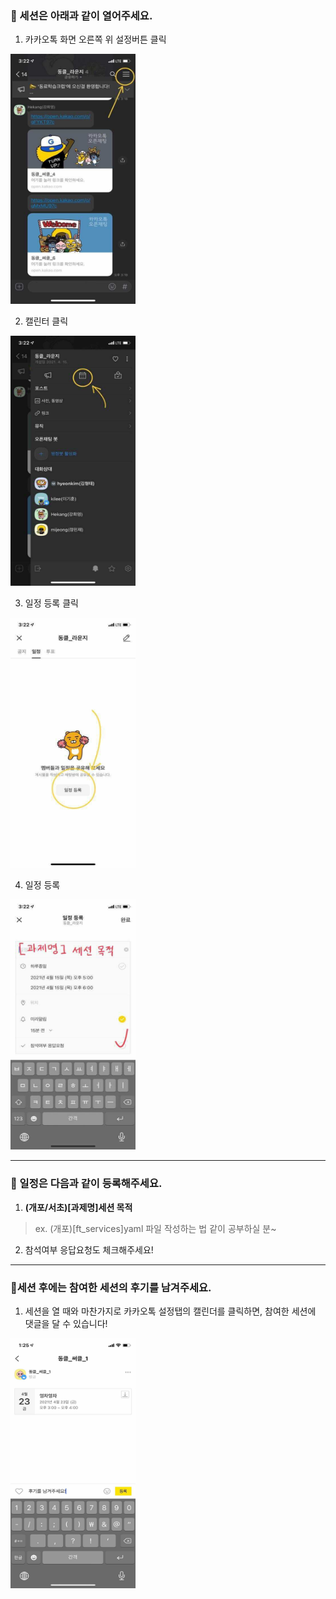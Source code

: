 ### 📃 세션은 아래과 같이 열어주세요.

1. 카카오톡 화면 오른쪽 위 설정버튼 클릭
<img src="/images/1.jpg" width="200" height="400">

2. 캘린터 클릭
<img src="/images/2.jpg" width="200" height="400">

3. 일정 등록 클릭
<img src="/images/3.jpg" width="200" height="400">

4. 일정 등록
<img src="/images/4.jpg" width="200" height="400">

---

### 📃 일정은 다음과 같이 등록해주세요.

1. **(개포/서초)[과제명]세션 목적**
 
 >ex. (개포)[ft_services]yaml 파일 작성하는 법 같이 공부하실 분~
 
2. 참석여부 응답요청도 체크해주세요!

---

### 📃세션 후에는 참여한 세션의 후기를 남겨주세요.

1. 세션을 열 때와 마찬가지로 카카오톡 설정탭의 캘린더를 클릭하면, 참여한 세션에 댓글을 달 수 있습니다! 
<img src="/images/5.jpg" width="200" height="400">